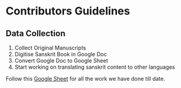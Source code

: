 # Contributors Guidelines

## Data Collection

1. Collect Original Manuscripts
2. Digitise Sanskrit Book in Google Doc
3. Convert Google Doc to Google Sheet
4. Start working on translating sanskrit content to other languages



Follow this [Google Sheet](https://bit.ly/cfd-library-db) for all the work we have done till date.



